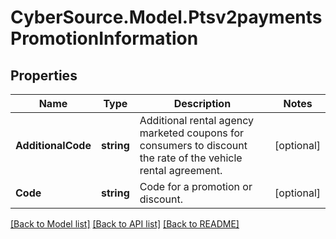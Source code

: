 # CyberSource.Model.Ptsv2paymentsPromotionInformation
## Properties

Name | Type | Description | Notes
------------ | ------------- | ------------- | -------------
**AdditionalCode** | **string** | Additional rental agency marketed coupons for consumers to discount the rate of the vehicle rental agreement.  | [optional] 
**Code** | **string** | Code for a promotion or discount.  | [optional] 

[[Back to Model list]](../README.md#documentation-for-models) [[Back to API list]](../README.md#documentation-for-api-endpoints) [[Back to README]](../README.md)

